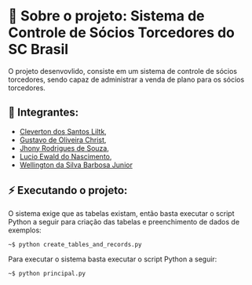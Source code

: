 # 🎯 Sobre o projeto: Sistema de Controle de Sócios Torcedores do SC Brasil

O projeto desenvovlido, consiste em um sistema de controle de sócios torcedores, sendo capaz de administrar a venda de plano para os sócios torcedores.

## 👤 Integrantes:

- [Cleverton dos Santos Liltk](github.com/1tsRetr0),
- [Gustavo de Oliveira Christ](github.com/ChRxT09),
- [Jhony Rodrigues de Souza](github.com/jhonyrdesouza),
- [Lucio Ewald do Nascimento](github.com/lucioew28),
- [Wellington da Silva Barbosa Junior](github.com/WellingtonWritesCode)

## ⚡ Executando o projeto:

O sistema exige que as tabelas existam, então basta executar o script Python a seguir para criação das tabelas e preenchimento de dados de exemplos:

```shell
~$ python create_tables_and_records.py
```

Para executar o sistema basta executar o script Python a seguir:

```shell
~$ python principal.py
```
